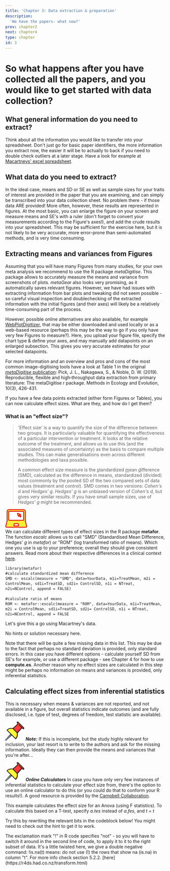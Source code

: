 ```yaml
---
title: 'Chapter 3: Data extraction & preparation'
description:
  'We have the papers- what now?'
prev: chapter2
next: chapter4
type: chapter
id: 3
---
```


<exercise id="1" title="Getting the data from the literature">

# So what happens after you have collected all the papers, and you would like to get started with data collection?


## What general information do you need to extract?

Think about all the information you would like to transfer into your spreadsheet. Don't just go for basic paper identifiers, the more information you extract now, the easier it will be to actually to back if you need to double check outliers at a later stage. Have a look for example at [Macartneys' excel spreadsheet](https://osf.io/kgm7z/). 

## What data do you need to extract?

In the ideal case, means and SD or SE as well as sample sizes for your traits of interest are provided in the paper that you are examining, and can simply be transcribed into your data collection sheet. No problem there - if those data ARE provided! More often, however, these results are represented in figures. At the most basic, you can enlarge the figure on your screen and measure means and SE's with a ruler (don't forget to convert your measurements according to the Figure's axes!), and add the crude results into your spreadsheet. This may be sufficient for the exercise here, but it is not likely to be very accurate, more error-prone than semi-automated methods, and is very time consuming.

## Extracting means and variances from Figures

Assuming that you will have many Figures from many studies, for your own meta analysis we recommend to use the R package *metaDigitise*. This package allows to accurately measure the means and variance from  screenshots of plots. 
*metaGear* also looks very promising, as it automatically saves relevant figures. However, we have had issues with extracting information from bar plots and tweaking did not seem possible - so careful visual inspection and doublechecking of the extracted information with the initial figures (and their axes) will likely be a relatively time-consuming part of the process.

However, possible online alternatives are also available, for example [WebPlotDigitizer](https://automeris.io/WebPlotDigitizer/), that may be either downloaded and used locally or as a web-based resource (perhaps this may be the way to go if you only have very few Figures to measure?). Here, you upload your figure file, specify the chart type & define your axes, and may manually add datapoints on an enlarged subsection. This gives you very accurate estimates for your selected datapoints.

For more information and an overview and pros and cons of the most common image-digitising tools have a look at Table 1 in the original [*metaDigitise* publication](https://besjournals.onlinelibrary.wiley.com/doi/10.1111/2041-210X.13118): Pick, J. L., Nakagawa, S., & Noble, D. W. (2019). Reproducible, flexible and high‐throughput data extraction from primary literature: The metaDigitise r package. Methods in Ecology and Evolution, 10(3), 426-431.

</exercise>

<exercise id="2" title="Preparing your data for Meta-analysis">

If you have a few data points extracted (either form Figures or Tables), you can now calculate effect sizes. What are they, and how do I get them?

### What is an "effect size"?
>'Effect size' is a way to quantify the size of the difference between two groups. It is particularly valuable for quantifying the effectiveness of a particular intervention or treatment. It looks at the relative outcome of the treatment, and allows us to use this (and the associated measures of uncertainty) as the basis to compare multiple studies. This can make generalisations even across different methodologies and taxa possible. 
>
>A common effect size measure is the <u>s</u>tandardized <u>m</u>ean <u>d</u>ifference (SMD), calculated as the difference in means, standardized (divided) most commonly by the pooled SD of the two compared sets of data values (treatment and control). SMD comes in two versions: *Cohen's d* and *Hedges' g*. *Hedges' g* is an unbiased version of *Cohen's d*, but gives very similar results. If you have small sample sizes, use of  *Hedges' g* might be recommended.

![](https://github.com/SusZaj/metaanalysis/blob/master/images/computertaskicon.svg?raw=true)  
We can calculate different types of effect sizes in the R package **metafor**. The function *escalc* allows us to call "SMD" (Standardised Mean Difference, Hedges' *g* in *metafor*) or "ROM" (log transformed ratio of means). Which one you use is up to your preference; overall they should give consistent answers. Read more about their respective differences in a clinical context [here](https://www.cebm.net/2020/04/tip-for-data-extraction-for-meta-analysis-29/).

```
library(metafor)
#calculate standardized mean difference
SMD <- escalc(measure = "SMD", data=YourData, m1i=TreatMean, m2i = ControlMean, sd1i=TreatSD, sd2i= ControlSD, n1i = NTreat, n2i=NControl, append = FALSE) 

#calculate ratio of means
ROM <- metafor::escalc(measure = "ROM", data=YourData, m1i=TreatMean, m2i = ControlMean, sd1i=TreatSD, sd2i= ControlSD, n1i = NTreat, n2i=NControl, append = FALSE
```

Let's give this a go using Macartney's data.

<codeblock id="fish_2a">
No hints or solution necessary here.
</codeblock>

Note that there will be quite a few missing data in this list. This may be due to the fact that perhaps no standard deviation is provided, only standard errors. In this case you have different options - calculate yourself SD from SE's for example, or use a different package - see Chapter 4 for how to use **compute.es**. Another reason why no effect sizes are calculated in this step might be perhaps no information on means and variances is provided, only inferential statistics.

## Calculating effect sizes from inferential statistics

This is necessary when means & variances are not reported, and not available in a figure, but overall statistics indicate outcomes (and are fully disclosed, i.e. type of test, degrees of freedom, test statistic are available). 

![](https://github.com/SusZaj/metaanalysis/blob/master/images/pushpin.svg?raw=true)  ***Note:*** If this is incomplete, but the study highly relevant for inclusion, your last resort is to write to the authors and ask for the missing information. Ideally they can then provide the means and variances that you're after...

![](https://github.com/SusZaj/metaanalysis/blob/master/images/pushpin.svg?raw=true)  ***Online Calculators*** In case you have only very few instances of inferential statistics to calculate your effect size from, there's the option to use an online calculator to do this (or you could do that to conform your R results!). A good resource is provided by the [Campbell Collaboration](https://campbellcollaboration.org/research-resources/effect-size-calculator.html).


This example calculates the effect size for an Anova (using F statistics). To calculate this based on a T-test, specify *a.tes* instead of *a.fes*, and *t = t*

Try this by rewriting the relevant bits in the codeblock below! You might need to check out the hint to get it to work.

<codeblock id="fish_es">
The exclamation mark "!" in R code specifies "not" - so you will have to switch it around in the second line of code, to apply it to it to the right subset of data. It's a little twisted here, we give a double negative command: !is.na(t) means: do not use (!) the rows that show na (is.na) in column "t". For more info check section 5.2.2. [here](https://r4ds.had.co.nz/transform.html) 
</codeblock>





</exercise>